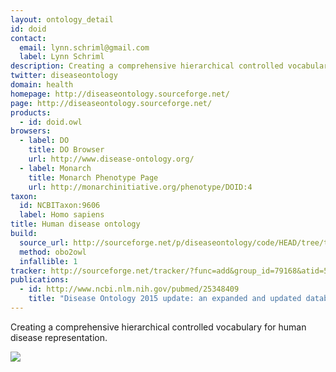 ```yaml
---
layout: ontology_detail
id: doid
contact: 
  email: lynn.schriml@gmail.com
  label: Lynn Schriml
description: Creating a comprehensive hierarchical controlled vocabulary for human disease representation.
twitter: diseaseontology
domain: health
homepage: http://diseaseontology.sourceforge.net/
page: http://diseaseontology.sourceforge.net/
products: 
  - id: doid.owl
browsers:
  - label: DO
    title: DO Browser
    url: http://www.disease-ontology.org/
  - label: Monarch
    title: Monarch Phenotype Page
    url: http://monarchinitiative.org/phenotype/DOID:4
taxon: 
  id: NCBITaxon:9606
  label: Homo sapiens
title: Human disease ontology
build:
  source_url: http://sourceforge.net/p/diseaseontology/code/HEAD/tree/trunk/HumanDO.obo?format=raw
  method: obo2owl
  infallible: 1
tracker: http://sourceforge.net/tracker/?func=add&group_id=79168&atid=555739
publications:
  - id: http://www.ncbi.nlm.nih.gov/pubmed/25348409
    title: "Disease Ontology 2015 update: an expanded and updated database of human diseases for linking biomedical knowledge through disease data."
---
```


Creating a comprehensive hierarchical controlled vocabulary for human disease representation.

<img src="http://www.disease-ontology.org/media/images/DO_logo.jpg"/>
